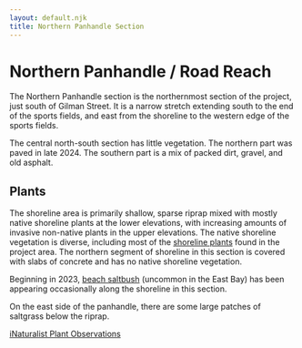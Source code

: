 ```yaml
---
layout: default.njk
title: Northern Panhandle Section
---
```


# Northern Panhandle / Road Reach

The Northern Panhandle section is the northernmost section of the project, just south of Gilman Street. It is a narrow stretch extending south to the end of the sports fields, and east from the shoreline to the western edge of the sports fields.

The central north-south section has little vegetation. The northern part was paved in late 2024. The southern part is a mix of packed dirt, gravel, and old asphalt.

## Plants

The shoreline area is primarily shallow, sparse riprap mixed with mostly native shoreline plants at the lower elevations, with increasing amounts of invasive non-native plants in the upper elevations. The native shoreline vegetation is diverse, including most of the [shoreline plants](../../biological_resources/plants/shoreline) found in the project area. The northern segment of shoreline in this section is covered with slabs of concrete and has no native shoreline vegetation.

Beginning in 2023, [beach saltbush](../../biological_resources/plants/shoreline#saltbush) (uncommon in the East Bay) has been appearing occasionally along the shoreline in this section.

On the east side of the panhandle, there are some large patches of saltgrass below the riprap.

[iNaturalist Plant Observations](https://www.inaturalist.org/observations?nelat=37.87783450254031&nelng=-122.30849961800347&subview=map&swlat=37.87412520493106&swlng=-122.31066147846947&taxon_id=211194&view=species)
